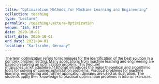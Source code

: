 ```yaml
---
title: "Optimization Methods for Machine Learning and Engineering"
collection: teaching
type: "Lecture"
permalink: /teaching/Lecture-Optimization
venue: "IES, KIT"
date: 2020-10-01
start_date: 2020-10-01
end_date: 2021-04-01
location: "Karlsruhe, Germany"
---
```


<p style="font-size: 0.85em; line-height: 0.85;">
The term optimization refers to techniques for the identification of the best solution in a complex problem setting. Many applications from machine learning and engineering are based on solving an optimization problem. This [lecture](https://ies.iar.kit.edu/lehre_1487.php) introduces the major theoretical and algorithmic tools for solving of convex optimization problems. Practical problems for machine learning, engineering and further application domains are used as illustration. The students apply their knowledge to practical optimization problems in tutorial exercises.
</p>